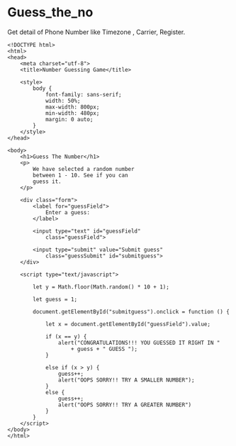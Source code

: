 # Guess_the_no
Get detail of Phone Number like Timezone , Carrier, Register.


    <!DOCTYPE html>
    <html>
    <head>
    	<meta charset="utf-8">
    	<title>Number Guessing Game</title>
    
    	<style>
    		body {
    			font-family: sans-serif;
    			width: 50%;
    			max-width: 800px;
    			min-width: 480px;
    			margin: 0 auto;
    		}
    	</style>
    </head>
    
    <body>
    	<h1>Guess The Number</h1>
    	<p>
    		We have selected a random number 
    		between 1 - 10. See if you can
    		guess it.
    	</p>
    
    	<div class="form">
    		<label for="guessField">
    			Enter a guess: 
    		</label>
    		
    		<input type="text" id="guessField"
    			class="guessField">
    		
    		<input type="submit" value="Submit guess"
    			class="guessSubmit" id="submitguess">
    	</div>
    
    	<script type="text/javascript">
    
    		let y = Math.floor(Math.random() * 10 + 1);
    
    		let guess = 1;
    
    		document.getElementById("submitguess").onclick = function () {
    
    			let x = document.getElementById("guessField").value;
    
    			if (x == y) {
    				alert("CONGRATULATIONS!!! YOU GUESSED IT RIGHT IN "
    					+ guess + " GUESS ");
    			}
    
    			else if (x > y) {
    				guess++;
    				alert("OOPS SORRY!! TRY A SMALLER NUMBER");
    			}
    			else {
    				guess++;
    				alert("OOPS SORRY!! TRY A GREATER NUMBER")
    			}
    		}
    	</script>
    </body>
    </html>
